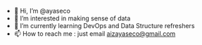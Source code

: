 - 👋 Hi, I’m @ayaseco
- 👀 I’m interested in making sense of data
- 🌱 I’m currently learning DevOps and Data Structure refreshers
- 📫 How to reach me : just email aizayaseco@gmail.com

<!---
ayaseco/ayaseco is a ✨ special ✨ repository because its `README.md` (this file) appears on your GitHub profile.
You can click the Preview link to take a look at your changes.
--->

